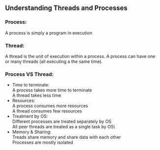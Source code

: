 ## Understanding Threads and Processes
### Process:
A process is simply a program in execution
### Thread:
A thread is the unit of execution within a process. A process can have one or many threads (all executing a the same time).
### Process VS Thread:
- Time to terminate:\
	A process takes more time to terminate\
	A thread takes less time
- Resources:\
	A process consumes more resources \
	A thread consumes few resources
- Treatment by OS:\
	Different processes are treated separately by OS\
	All peer threads are treated as a single task by OS\
- Memory & Sharing:\
	Treads share memory and share data with each other\
	Processes are mostly isolated

